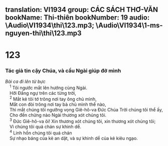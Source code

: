 translation: VI1934
group: CÁC SÁCH THƠ-VĂN
bookName: Thi-thiên 
bookNumber: 19
audio: \Audio\VI1934\thi\123.mp3; \Audio\VI1934\1-ms-nguyen-thi\thi\123.mp3
-------

<div class="title"><h1>123</h1><h3>Tác giả tin cậy Chúa, và cầu Ngài giúp đỡ mình</h3><i>Bài ca đi lên từ bực</i></div>
<span class="verse thi_123_1"> <sup>1</sup> Tôi ngước mắt lên hướng cùng Ngài. <br/> Hỡi Đấng ngự trên các từng trời, <br/></span>
<span class="verse thi_123_2"> <sup>2</sup> Mắt kẻ tôi tớ trông nơi tay ông chủ mình, <br/> Mắt con đòi trông nơi tay bà chủ mình thể nào, <br/> Thì mắt chúng tôi ngưỡng vọng Giê-hô-va Đức Chúa Trời chúng tôi thể ấy, <br/> Cho đến chừng nào Ngài thương xót chúng tôi. <br/></span>
<span class="verse thi_123_3"> <sup>3</sup> Đức Giê-hô-va ôi! Xin thương xót chúng tôi, xin thương xót chúng tôi; <br/> Vì chúng tôi quá chán sự khinh dể. <br/></span>
<span class="verse thi_123_4"> <sup>4</sup> Linh hồn chúng tôi quá chán <br/> Sự nhạo báng của kẻ an dật, và sự khinh dể của kẻ kiêu ngạo. <br/></span>
